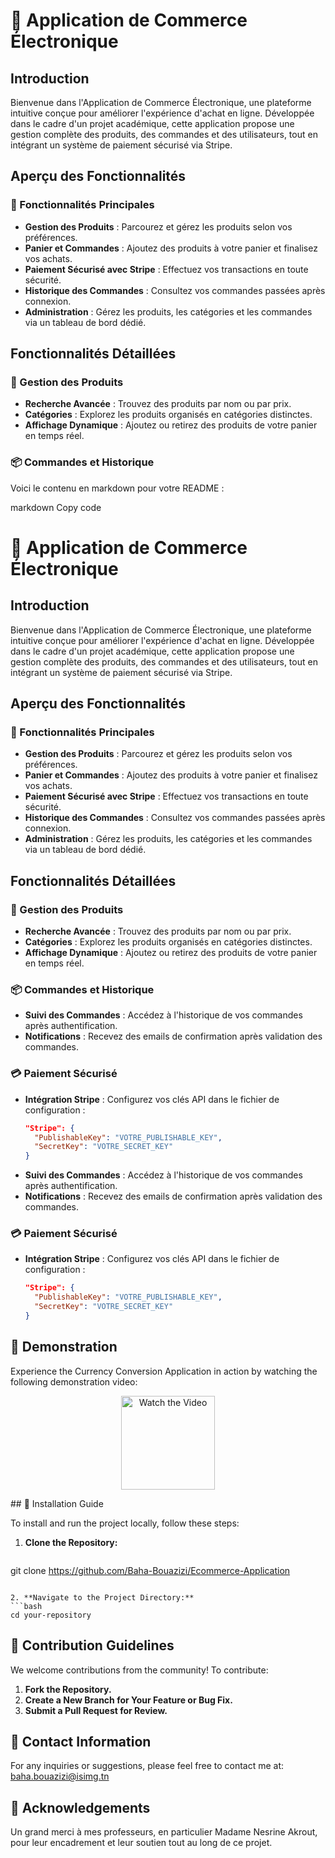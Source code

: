 # 🛒 Application de Commerce Électronique  


## Introduction  

Bienvenue dans l'Application de Commerce Électronique, une plateforme intuitive conçue pour améliorer l'expérience d'achat en ligne. Développée dans le cadre d'un projet académique, cette application propose une gestion complète des produits, des commandes et des utilisateurs, tout en intégrant un système de paiement sécurisé via Stripe.  

## Aperçu des Fonctionnalités  

### 🌟 Fonctionnalités Principales  

- **Gestion des Produits** : Parcourez et gérez les produits selon vos préférences.  
- **Panier et Commandes** : Ajoutez des produits à votre panier et finalisez vos achats.  
- **Paiement Sécurisé avec Stripe** : Effectuez vos transactions en toute sécurité.  
- **Historique des Commandes** : Consultez vos commandes passées après connexion.  
- **Administration** : Gérez les produits, les catégories et les commandes via un tableau de bord dédié.  

## Fonctionnalités Détaillées  

### 🛒 Gestion des Produits  

- **Recherche Avancée** : Trouvez des produits par nom ou par prix.  
- **Catégories** : Explorez les produits organisés en catégories distinctes.  
- **Affichage Dynamique** : Ajoutez ou retirez des produits de votre panier en temps réel.  

### 📦 Commandes et Historique  
Voici le contenu en markdown pour votre README :

markdown
Copy code
# 🛒 Application de Commerce Électronique  

## Introduction  

Bienvenue dans l'Application de Commerce Électronique, une plateforme intuitive conçue pour améliorer l'expérience d'achat en ligne. Développée dans le cadre d'un projet académique, cette application propose une gestion complète des produits, des commandes et des utilisateurs, tout en intégrant un système de paiement sécurisé via Stripe.  

## Aperçu des Fonctionnalités  

### 🌟 Fonctionnalités Principales  

- **Gestion des Produits** : Parcourez et gérez les produits selon vos préférences.  
- **Panier et Commandes** : Ajoutez des produits à votre panier et finalisez vos achats.  
- **Paiement Sécurisé avec Stripe** : Effectuez vos transactions en toute sécurité.  
- **Historique des Commandes** : Consultez vos commandes passées après connexion.  
- **Administration** : Gérez les produits, les catégories et les commandes via un tableau de bord dédié.  

## Fonctionnalités Détaillées  

### 🛒 Gestion des Produits  

- **Recherche Avancée** : Trouvez des produits par nom ou par prix.  
- **Catégories** : Explorez les produits organisés en catégories distinctes.  
- **Affichage Dynamique** : Ajoutez ou retirez des produits de votre panier en temps réel.  

### 📦 Commandes et Historique  

- **Suivi des Commandes** : Accédez à l'historique de vos commandes après authentification.  
- **Notifications** : Recevez des emails de confirmation après validation des commandes.  

### 💳 Paiement Sécurisé  

- **Intégration Stripe** : Configurez vos clés API dans le fichier de configuration :  
  ```json  
  "Stripe": {  
    "PublishableKey": "VOTRE_PUBLISHABLE_KEY",  
    "SecretKey": "VOTRE_SECRET_KEY"  
  }  

- **Suivi des Commandes** : Accédez à l'historique de vos commandes après authentification.  
- **Notifications** : Recevez des emails de confirmation après validation des commandes.  

### 💳 Paiement Sécurisé  

- **Intégration Stripe** : Configurez vos clés API dans le fichier de configuration :  
  ```json  
  "Stripe": {  
    "PublishableKey": "VOTRE_PUBLISHABLE_KEY",  
    "SecretKey": "VOTRE_SECRET_KEY"  
  }  
## 🎥 Demonstration

Experience the Currency Conversion Application in action by watching the following demonstration video:

<p align="center">
  <a href="https://youtu.be/GKNtRxA_fG8">
    <img src="public/images/youtt.jpg" alt="Watch the Video" width="150">
  </a>
</p>
## 🚀 Installation Guide

To install and run the project locally, follow these steps:

1. **Clone the Repository:**
   ```bash
git clone https://github.com/Baha-Bouazizi/Ecommerce-Application  
   ```

2. **Navigate to the Project Directory:**
   ```bash
   cd your-repository
   ```

## 🤝 Contribution Guidelines

We welcome contributions from the community! To contribute:

1. **Fork the Repository.**
2. **Create a New Branch for Your Feature or Bug Fix.**
3. **Submit a Pull Request for Review.**
   
## 📧 Contact Information
For any inquiries or suggestions, please feel free to contact me at: baha.bouazizi@isimg.tn


## 🙏 Acknowledgements
Un grand merci à mes professeurs, en particulier Madame Nesrine Akrout, pour leur encadrement et leur soutien tout au long de ce projet.
